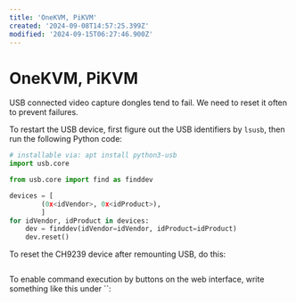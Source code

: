 ```yaml
---
title: 'OneKVM, PiKVM'
created: '2024-09-08T14:57:25.399Z'
modified: '2024-09-15T06:27:46.900Z'
---
```


# OneKVM, PiKVM

USB connected video capture dongles tend to fail. We need to reset it often to prevent failures.

To restart the USB device, first figure out the USB identifiers by `lsusb`, then run the following Python code:

```python
# installable via: apt install python3-usb
import usb.core

from usb.core import find as finddev

devices = [
        (0x<idVendor>, 0x<idProduct>),
        ]
for idVendor, idProduct in devices:
    dev = finddev(idVendor=idVendor, idProduct=idProduct)
    dev.reset()

```

To reset the CH9239 device after remounting USB, do this:

```python

```

To enable command execution by buttons on the web interface, write something like this under ``:

```yaml
```
